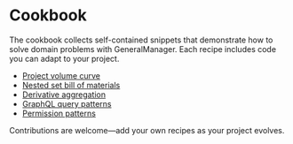 # Cookbook

The cookbook collects self-contained snippets that demonstrate how to solve domain problems with GeneralManager. Each recipe includes code you can adapt to your project.

- [Project volume curve](project_volume_curve.md)
- [Nested set bill of materials](nested_set_bom.md)
- [Derivative aggregation](derivatives_groups.md)
- [GraphQL query patterns](graphql_queries.md)
- [Permission patterns](permission_patterns.md)

Contributions are welcome—add your own recipes as your project evolves.
